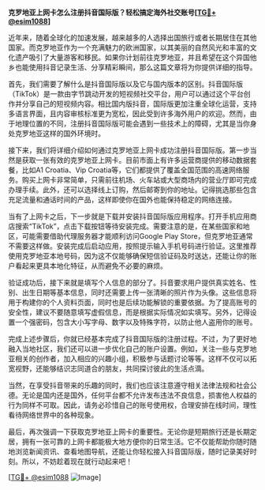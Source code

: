 **克罗地亚上网卡怎么注册抖音国际版？轻松搞定海外社交账号[[TG💪+ @esim1088](https://t.me/s/esim1088)]**

近年来，随着全球化的加速发展，越来越多的人选择出国旅行或者长期居住在其他国家。而克罗地亚作为一个充满魅力的欧洲国家，以其美丽的自然风光和丰富的文化遗产吸引了大量游客和移民。如果你计划前往克罗地亚，并且希望在这个异国他乡也能使用抖音记录生活、分享精彩瞬间，那么这篇文章将为你提供详细的指导。

首先，我们需要了解什么是抖音国际版以及它与国内版本的区别。抖音国际版（TikTok）是一款由字节跳动开发的短视频社交平台，用户可以通过这个平台创作并分享自己的短视频内容。相比国内版抖音，国际版更加注重全球化运营，支持多语言界面，且内容审核标准更为宽松，因此受到许多海外用户的欢迎。然而，由于地理位置的不同，注册抖音国际版可能会遇到一些技术上的障碍，尤其是当你身处克罗地亚这样的国外环境时。

接下来，我们将详细介绍如何通过克罗地亚上网卡成功注册抖音国际版。第一步当然是获取一张有效的克罗地亚上网卡。目前市面上有许多运营商提供的移动数据套餐，比如A1 Croatia、Vip Croatia等，它们都提供了覆盖全国范围的高速网络服务。购买上网卡非常简单，只需前往机场、火车站或大型商场内的营业厅即可完成办理手续。此外，还可以选择线上订购，然后邮寄到你的地址。记得挑选那些包含充足流量和通话时间的产品，这样即使你在国外也能保持稳定的网络连接。

当有了上网卡之后，下一步就是下载并安装抖音国际版应用程序。打开手机应用商店搜索“TikTok”，点击下载按钮等待安装完成。需要注意的是，在某些国家和地区，可能需要借助代理服务器才能顺利访问Google Play Store，但克罗地亚通常不需要这样做。安装完成后启动应用，按照提示输入手机号码进行验证。这里推荐使用克罗地亚本地号码，因为这不仅能够确保短信验证码及时送达，还能让你的账户看起来更具本地化特征，从而避免不必要的麻烦。

验证成功后，接下来就是填写个人信息的部分了。抖音要求用户提供真实姓名、性别、出生日期等基本信息，同时还需要上传一张清晰的照片作为头像。这些信息将用于构建你的个人资料页面，同时也是后续功能解锁的重要依据。为了提高账号的安全性，建议不要随意填写虚假信息，而是根据实际情况如实填写。另外，记得设置一个强密码，包含大小写字母、数字以及特殊字符，以防止他人盗用你的账号。

完成上述步骤后，你就已经基本完成了抖音国际版的注册过程。不过，为了更好地融入当地社区，我们还可以进一步优化自己的账户设置。例如，关注一些与克罗地亚相关的创作者，加入相应的兴趣小组，积极参与话题讨论等等。这样不仅可以拓宽视野，还能够结识志同道合的朋友，共同探讨彼此的生活点滴。

当然，在享受抖音带来的乐趣的同时，我们也应该注意遵守相关法律法规和社会公德。无论是国内还是国外，任何平台都不允许发布违法不良信息，损害他人权益的行为同样不可取。因此，请务必珍惜自己的账号使用权，合理安排在线时间，理性看待网络世界中的各种现象。

最后，再次强调一下获取克罗地亚上网卡的重要性。无论你是短期旅行还是长期定居，拥有一张可靠的上网卡都能极大地方便你的日常生活。它不仅能帮助你随时随地浏览新闻资讯、查看地图导航，还能让你轻松接入抖音国际版，随时记录美好时刻。所以，不妨趁着现在就行动起来吧！

[[TG💪+ @esim1088](https://t.me/s/esim1088) ![Image](https://i.postimg.cc/4NQfJmqS/Snipaste-2025-05-13-00-14-12.png)]